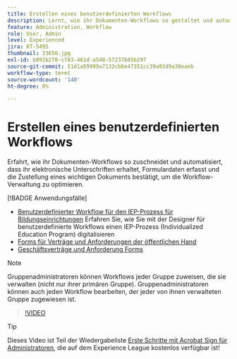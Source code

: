```yaml
---
title: Erstellen eines benutzerdefinierten Workflows
description: Lernt, wie ihr Dokumenten-Workflows so gestaltet und automatisiert, dass ihr schnell elektronische Unterschriften erhaltet und Formulardaten erfasst.
feature: Administration, Workflow
role: User, Admin
level: Experienced
jira: KT-5495
thumbnail: 33656.jpg
exl-id: b892b278-cf83-461d-a548-57237b85b297
source-git-commit: 51d1a59999a7132cb6e47351cc39a93d9a38eaeb
workflow-type: tm+mt
source-wordcount: '140'
ht-degree: 0%

---
```


# Erstellen eines benutzerdefinierten Workflows

Erfahrt, wie ihr Dokumenten-Workflows so zuschneidet und automatisiert, dass ihr elektronische Unterschriften erhaltet, Formulardaten erfasst und die Zustellung eines wichtigen Dokuments bestätigt, um die Workflow-Verwaltung zu optimieren.

[!BADGE Anwendungsfälle]

* [Benutzerdefinierter Workflow für den IEP-Prozess für Bildungseinrichtungen](https://experienceleague.adobe.com/docs/document-cloud-learn/sign-learning-hub/expand/recipes/edu/usecase-edu-iep.html?lang=de)
Erfahren Sie, wie Sie mit der Designer für benutzerdefinierte Workflows einen IEP-Prozess (Individualized Education Program) digitalisieren
* [Forms für Verträge und Anforderungen der öffentlichen Hand](https://experienceleague.adobe.com/docs/document-cloud-learn/sign-learning-hub/expand/recipes/gov/usecasegovcontracts.html?lang=de)
* [Geschäftsverträge und Anforderung Forms](https://experienceleague.adobe.com/docs/document-cloud-learn/sign-learning-hub/expand/recipes/com/usecasecomcontracts.html?lang=de)

>[!NOTE]
>
>Gruppenadministratoren können Workflows jeder Gruppe zuweisen, die sie verwalten (nicht nur ihrer primären Gruppe). Gruppenadministratoren können auch jeden Workflow bearbeiten, der jeder von ihnen verwalteten Gruppe zugewiesen ist.

>[!VIDEO](https://video.tv.adobe.com/v/3417788?quality=12&learn=on&hidetitle=true&captions=ger)

>[!TIP]
>
>Dieses Video ist Teil der Wiedergabeliste [Erste Schritte mit Acrobat Sign für Administratoren](https://experienceleague.adobe.com/de/playlists/acrobat-sign-get-started-administrators), die auf dem Experience League kostenlos verfügbar ist!

